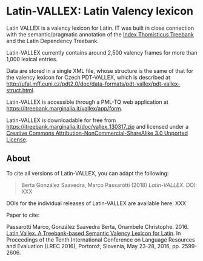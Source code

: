 # Latin-VALLEX: Latin Valency lexicon

Latin VALLEX is a valency lexicon for Latin. IT was built in close connection with the semantic/pragmatic annotation of the [Index Thomisticus Treebank](https://itreebank.marginalia.it/) and the Latin Dependency Treebank.

Latin-VALLEX currently contains around 2,500 valency frames for more than 1,000 lexical entries.

Data are stored in a single XML file, whose structure is the same of that for the valency lexicon for Czech PDT-VALLEX, which is described at http://ufal.mff.cuni.cz/pdt2.0/doc/data-formats/pdt-vallex/pdt-vallex-struct.html.

Latin-VALLEX is accessible through a PML-TQ web application at https://itreebank.marginalia.it/vallex/app/form.

Latin-VALLEX is downloadable for free from https://itreebank.marginalia.it/doc/vallex_130317.zip and licensed under a [Creative Commons Attribution-NonCommercial-ShareAlike 3.0 Unported License](https://creativecommons.org/licenses/by-nc-sa/3.0/).

## About

To cite all versions of Latin-VALLEX, you can adapt the following:

>Berta González Saavedra, Marco Passarotti (2018) *Latin-VALLEX*. DOI: XXX

DOIs for the individual releases of Latin-VALLEX are available here: XXX

Paper to cite:

Passarotti Marco, González Saavedra Berta, Onambele Christophe. 2016. [Latin Vallex. A Treebank-based Semantic Valency Lexicon for Latin](https://pdfs.semanticscholar.org/7417/39723752c54b5f8160a38df75d348805bb22.pdf). In Proceedings of the Tenth International Conference on Language Resources and Evaluation (LREC 2016), Portorož, Slovenia, May 23-28, 2016, pp. 2599-2606.
